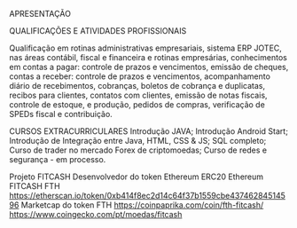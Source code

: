 APRESENTAÇÃO

QUALIFICAÇÕES E ATIVIDADES PROFISSIONAIS

Qualificação em rotinas administrativas empresariais, sistema ERP JOTEC, 
nas áreas contábil, fiscal e financeira e rotinas empresárias, conhecimentos 
em contas a pagar: controle de prazos e vencimentos, emissão de cheques, contas a 
receber: controle de prazos e vencimentos, acompanhamento diário de recebimentos, 
cobranças, boletos de cobrança e duplicatas, recibos para clientes, contatos com 
clientes, emissão de notas fiscais, controle de estoque, e produção, pedidos de compras, 
verificação de SPEDs fiscal e contribuição.



CURSOS EXTRACURRICULARES
Introdução JAVA;
Introdução Android Start;
Introdução de Integração entre Java, HTML, CSS &
JS;
SQL completo;
Curso de trader no mercado Forex de criptomoedas;
Curso de redes e segurança - em processo.



Projeto FITCASH
Desenvolvedor do token Ethereum ERC20 Ethereum FITCASH FTH 
https://etherscan.io/token/0xb414f8ec2d14c64f37b1559cbe43746284514596
Marketcap do token FTH
https://coinpaprika.com/coin/fth-fitcash/
https://www.coingecko.com/pt/moedas/fitcash
